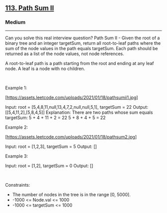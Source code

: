 <h2><a href="https://leetcode.com/problems/path-sum-ii/">113. Path Sum II</a></h2><h3>Medium</h3><hr>Can you solve this real interview question? Path Sum II - Given the root of a binary tree and an integer targetSum, return all root-to-leaf paths where the sum of the node values in the path equals targetSum. Each path should be returned as a list of the node values, not node references.

A root-to-leaf path is a path starting from the root and ending at any leaf node. A leaf is a node with no children.

 

Example 1:

[https://assets.leetcode.com/uploads/2021/01/18/pathsumii1.jpg]


Input: root = [5,4,8,11,null,13,4,7,2,null,null,5,1], targetSum = 22
Output: [[5,4,11,2],[5,8,4,5]]
Explanation: There are two paths whose sum equals targetSum:
5 + 4 + 11 + 2 = 22
5 + 8 + 4 + 5 = 22


Example 2:

[https://assets.leetcode.com/uploads/2021/01/18/pathsum2.jpg]


Input: root = [1,2,3], targetSum = 5
Output: []


Example 3:


Input: root = [1,2], targetSum = 0
Output: []


 

Constraints:

 * The number of nodes in the tree is in the range [0, 5000].
 * -1000 <= Node.val <= 1000
 * -1000 <= targetSum <= 1000